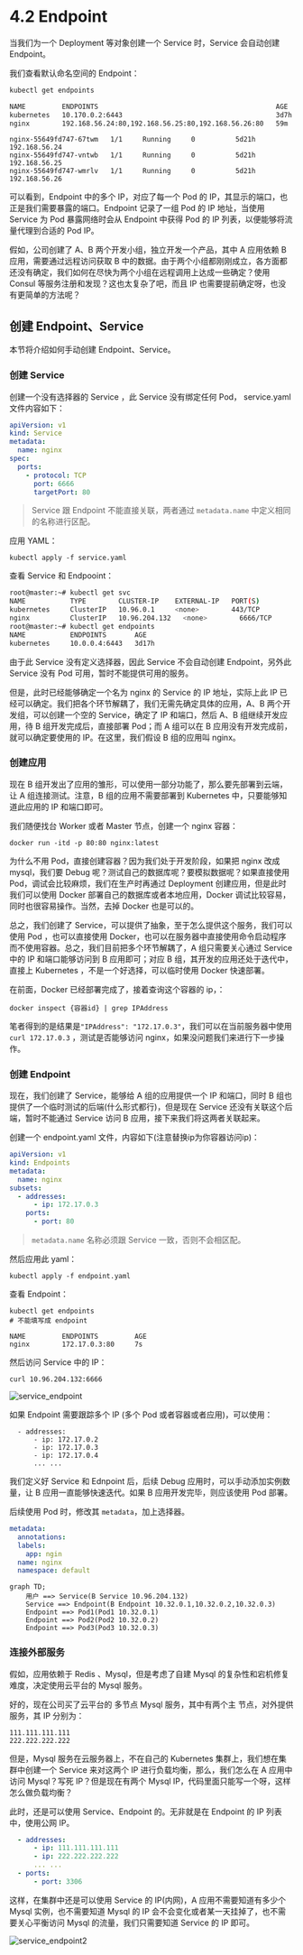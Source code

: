 # 4.2 Endpoint

当我们为一个 Deployment 等对象创建一个 Service 时，Service 会自动创建 Endpoint。

我们查看默认命名空间的 Endpoint：

```bash
kubectl get endpoints
```

```bash
NAME         ENDPOINTS                                            AGE
kubernetes   10.170.0.2:6443                                      3d7h
nginx        192.168.56.24:80,192.168.56.25:80,192.168.56.26:80   59m
```

```
nginx-55649fd747-67twm   1/1     Running     0          5d21h   192.168.56.24 
nginx-55649fd747-vntwb   1/1     Running     0          5d21h   192.168.56.25   
nginx-55649fd747-wmrlv   1/1     Running     0          5d21h   192.168.56.26
```

可以看到，Endpoint 中的多个 IP，对应了每一个 Pod 的 IP，其显示的端口，也正是我们需要暴露的端口。Endpoint 记录了一组 Pod 的 IP 地址，当使用 Service 为 Pod 暴露网络时会从 Endpoint 中获得 Pod 的 IP 列表，以便能够将流量代理到合适的 Pod IP。



假如，公司创建了 A、B 两个开发小组，独立开发一个产品，其中 A 应用依赖 B 应用，需要通过远程访问获取 B 中的数据。由于两个小组都刚刚成立，各方面都还没有确定，我们如何在尽快为两个小组在远程调用上达成一些确定？使用 Consul 等服务注册和发现？这也太复杂了吧，而且 IP 也需要提前确定呀，也没有更简单的方法呢？



## 创建 Endpoint、Service

本节将介绍如何手动创建 Endpoint、Service。



### 创建 Service

创建一个没有选择器的 Service ，此 Service 没有绑定任何 Pod， service.yaml 文件内容如下：

```yaml
apiVersion: v1
kind: Service
metadata:
  name: nginx
spec:
  ports:
    - protocol: TCP
      port: 6666
      targetPort: 80
```

> Service 跟 Endpoint 不能直接关联，两者通过 `metadata.name` 中定义相同的名称进行区配。

应用 YAML：

```
kubectl apply -f service.yaml
```

查看 Service  和 Endpooint：

```bash
root@master:~# kubectl get svc
NAME           TYPE        CLUSTER-IP    EXTERNAL-IP   PORT(S)                               AGE
kubernetes     ClusterIP   10.96.0.1     <none>        443/TCP                               3d16h
nginx          ClusterIP   10.96.204.132   <none>        6666/TCP                              2s
root@master:~# kubectl get endpoints
NAME           ENDPOINTS       AGE
kubernetes     10.0.0.4:6443   3d17h
```

由于此 Service 没有定义选择器，因此 Service 不会自动创建 Endpoint，另外此 Service 没有 Pod 可用，暂时不能提供可用的服务。

但是，此时已经能够确定一个名为 nginx 的 Service 的 IP 地址，实际上此 IP 已经可以确定。我们把各个环节解耦了，我们无需先确定具体的应用，A、B 两个开发组，可以创建一个空的 Service，确定了 IP 和端口，然后 A、B 组继续开发应用，待 B 组开发完成后，直接部署 Pod；而 A 组可以在 B 应用没有开发完成前，就可以确定要使用的 IP。在这里，我们假设 B 组的应用叫 nginx。



### 创建应用

现在 B 组开发出了应用的雏形，可以使用一部分功能了，那么要先部署到云端，让 A 组连接测试。注意，B 组的应用不需要部署到 Kubernetes 中，只要能够知道此应用的 IP 和端口即可。

我们随便找台 Worker 或者 Master 节点，创建一个 nginx 容器：

```
docker run -itd -p 80:80 nginx:latest
```

为什么不用 Pod，直接创建容器？因为我们处于开发阶段，如果把 nginx 改成 mysql，我们要 Debug 呢？测试自己的数据库呢？要模拟数据呢？如果直接使用 Pod，调试会比较麻烦，我们在生产时再通过 Deployment 创建应用，但是此时我们可以使用 Docker 部署自己的数据库或者本地应用，Docker 调试比较容易，同时也很容易操作。当然，去掉 Docker 也是可以的。



总之，我们创建了 Service，可以提供了抽象，至于怎么提供这个服务，我们可以使用 Pod ，也可以直接使用 Docker，也可以在服务器中直接使用命令启动程序而不使用容器。总之，我们目前把多个环节解耦了，A 组只需要关心通过 Service 中的 IP 和端口能够访问到 B 应用即可；对应 B 组，其开发的应用还处于迭代中，直接上 Kubernetes ，不是一个好选择，可以临时使用 Docker 快速部署。



在前面，Docker 已经部署完成了，接着查询这个容器的 ip，：

```
docker inspect {容器id} | grep IPAddress
```

笔者得到的是结果是`"IPAddress": "172.17.0.3"`，我们可以在当前服务器中使用 `curl 172.17.0.3` ，测试是否能够访问 nginx，如果没问题我们来进行下一步操作。



### 创建 Endpoint

现在，我们创建了 Service，能够给 A 组的应用提供一个 IP 和端口，同时 B 组也提供了一个临时测试的后端(什么形式都行)，但是现在 Service 还没有关联这个后端，暂时不能通过 Service 访问 B 应用，接下来我们将这两者关联起来。

创建一个 endpoint.yaml 文件，内容如下(注意替换ip为你容器访问ip)：

```yaml
apiVersion: v1
kind: Endpoints
metadata:
  name: nginx
subsets:
  - addresses:
      - ip: 172.17.0.3
    ports:
      - port: 80
```

> `metadata.name` 名称必须跟 Service 一致，否则不会相区配。

然后应用此 yaml：

```
kubectl apply -f endpoint.yaml
```

查看 Endpoint：

```
kubectl get endpoints
# 不能填写成 endpoint
```

```
NAME         ENDPOINTS         AGE
nginx        172.17.0.3:80     7s
```

然后访问 Service 中的 IP：

```
curl 10.96.204.132:6666
```

![service_endpoint](./images/service_endpoint.png)

如果 Endpoint 需要跟踪多个 IP (多个 Pod 或者容器或者应用)，可以使用：

```
  - addresses:
      - ip: 172.17.0.2
      - ip: 172.17.0.3
      - ip: 172.17.0.4
      ... ...
```

我们定义好 Service 和 Ednpoint 后，后续 Debug 应用时，可以手动添加实例数量，让 B 应用一直能够快速迭代。如果 B 应用开发完毕，则应该使用 Pod 部署。

后续使用 Pod 时，修改其 `metadata`，加上选择器。

```yaml
metadata:
  annotations:
  labels:
    app: ngin
  name: nginx
  namespace: default
```

```mermaid
graph TD;
    用户 ==> Service(B Service 10.96.204.132)
    Service ==> Endpoint(B Endpoint 10.32.0.1,10.32.0.2,10.32.0.3)
    Endpoint ==> Pod1(Pod1 10.32.0.1)
    Endpoint ==> Pod2(Pod2 10.32.0.2)
    Endpoint ==> Pod3(Pod3 10.32.0.3)
```





### 连接外部服务

假如，应用依赖于 Redis 、Mysql，但是考虑了自建 Mysql 的复杂性和宕机修复难度，决定使用云平台的 Mysql 服务。

好的，现在公司买了云平台的 多节点 Mysql 服务，其中有两个主 节点，对外提供服务，其 IP 分别为：

```
111.111.111.111
222.222.222.222
```

但是，Mysql 服务在云服务器上，不在自己的 Kubernetes 集群上，我们想在集群中创建一个 Service 来对这两个 IP 进行负载均衡，那么，我们怎么在 A 应用中访问 Mysql？写死 IP？但是现在有两个 Mysql IP，代码里面只能写一个呀，这样怎么做负载均衡？

此时，还是可以使用 Service、Endpoint 的。无非就是在 Endpoint 的 IP 列表中，使用公网 IP。

```yaml
  - addresses:
      - ip: 111.111.111.111
      - ip: 222.222.222.222
      ... ...
  - ports: 
      - port: 3306
```

这样，在集群中还是可以使用 Service 的 IP(内网)，A 应用不需要知道有多少个 Mysql 实例，也不需要知道 Mysql 的 IP 会不会变化或者某一天挂掉了，也不需要关心平衡访问 Mysql 的流量，我们只需要知道 Service 的 IP 即可。

![service_endpoint2](./images/service_endpoint2.png)
